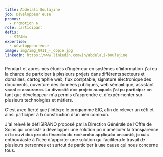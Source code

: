 ```yaml
---
title: Abdelali Boulajine
job: Développeur·euse
promos:
  - Promotion 6
role: participant
defis:
  - SIRANo
expertise:
  - Développeur·euse
image: img/img_0011_-_copie.jpg
linkedin: https://www.linkedin.com/in/abdelali-boulajine
---
```


Pendant et après mes études d'ingénieur en systèmes d'information, j'ai eu la chance de participer à plusieurs projets dans différents secteurs et domaines, cartographie web, flux comptable, signature électronique des documents, ouverture des données publiques, web sémantique, assistant vocal et  assurance. La diversité des projets auxquels j'ai pu participer en tant que développeur m'a permis d'apprendre et d'expérimenter sur plusieurs technologies et métiers.

C'est avec fierté que j'intègre le programme EIG, afin de relever un défi et ainsi participer à la construction d’un bien commun.

J'ai relevé le défi SIRANO proposé par la Direction Générale de l’Offre de Soins qui consiste à développer une solution pour améliorer la transparence et le suivi des projets financés de recherche appliquée en santé, je suis enthousiaste à l'idée d'apporter une solution qui facilitera le travail de plusieurs personnes et surtout de participer à une cause qui nous concerne tous.

